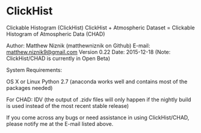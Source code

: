# ClickHist

Clickable Histogram (ClickHist)
ClickHist + Atmospheric Dataset =
Clickable Histogram of Atmospheric Data (CHAD)

Author: Matthew Niznik (matthewniznik on Github)
E-mail: matthew.niznik9@gmail.com
Version 0.22
Date: 2015-12-18
(Note: ClickHist/CHAD is currently in Open Beta)

System Requirements:

OS X or Linux
Python 2.7 (anaconda works well and contains most of the packages needed)

For CHAD: IDV (the output of .zidv files will only happen if the nightly build is used instead of the most recent stable release)

If you come across any bugs or need assistance in using ClickHist/CHAD, please notify me at the E-mail listed above.
